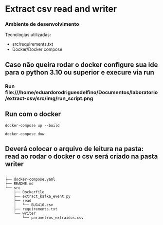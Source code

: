 # Extract csv read and writer
### Ambiente de desenvolvimento
Tecnologias utilizadas:
* src/requirements.txt
* Docker/Docker compose


## Caso não queira rodar o docker configure sua ide para o python 3.10 ou superior e execure via run
### Run file:///home/eduardorodriguesdelfino/Documentos/laboratorio/extract-csv/src/img/run_script.png


## Run com o docker
```
docker-compose up --build
```

```
docker-compose dow
```

## Deverá colocar o arquivo de leitura na pasta: read  ao rodar o docker o csv será criado na pasta writer

```
.
├── docker-compose.yaml
├── README.md
└── src
    ├── Dockerfile
    ├── extract_kafka_event.py
    ├── read
    │   └── BUG410.csv
    ├── requirements.txt
    └── writer
        └── parametros_extraidos.csv

```




